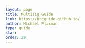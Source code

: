 ```yaml
---
layout: page
title: Multisig Guide
link: https://btcguide.github.io/
author: Michael Flaxman
type: guide
star: 
order: 29
---
```

